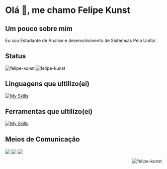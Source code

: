 # Olá 👋, me chamo Felipe Kunst

## Um pouco sobre mim
Eu sou Estudante de Analise e desenvolvimento de Sistemsas Pela Unifor.

## Status
<img align="left" src="https://github-readme-stats.vercel.app/api/top-langs?username=felipe-kunst&show_icons=true&locale=en&layout=compact" alt="felipe-kunst" /></p>
<img align="center" src="https://github-readme-stats.vercel.app/api?username=felipe-kunst&show_icons=true&locale=en" alt="felipe-kunst" /></p>

## Linguagens que ultilizo(ei)
[![My Skills](https://skillicons.dev/icons?i=js,html,css,cpp,java,mysql,python,nodejs)](https://skillicons.dev)

## Ferramentas que ultilizo(ei)
[![My Skills](https://skillicons.dev/icons?i=eclipse,arduino,react,vscode,figma,git,github,supabase)](https://skillicons.dev)

## Meios de Comunicação
<a href="https://linkedin.com/in/Felipe-Kunst" target="blank"><img align="center" src="https://skillicons.dev/icons?i=linkedin"/></a>
<a href="https://discord.gg/.felipe_martins" target="blank"> <img align="center" src="https://skillicons.dev/icons?i=discord"/></a>
<a href="Felipe-Kunst@outlook.com" target="blank"> <img align="center" src="https://skillicons.dev/icons?i=gmail"/></a>



<p align="Right"> <img src="https://komarev.com/ghpvc/?username=felipe-kunst&label=Profile%20views&color=0e75b6&style=flat" alt="felipe-kunst" /> </p>


